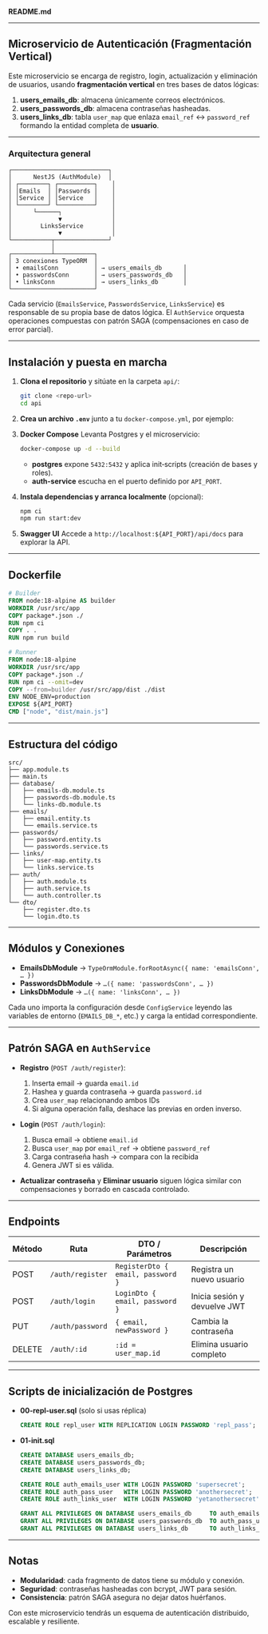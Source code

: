 **README.md**

---

## Microservicio de Autenticación (Fragmentación Vertical)

Este microservicio se encarga de registro, login, actualización y eliminación de usuarios, usando **fragmentación vertical** en tres bases de datos lógicas:

1. **users_emails_db**: almacena únicamente correos electrónicos.
2. **users_passwords_db**: almacena contraseñas hasheadas.
3. **users_links_db**: tabla `user_map` que enlaza `email_ref` ↔ `password_ref` formando la entidad completa de **usuario**.

---

### Arquitectura general

```
┌───────────────────────────┐
│      NestJS (AuthModule)  │
│ ┌────────┐ ┌──────────┐    │
│ │Emails  │ │Passwords │    │
│ │Service │ │Service   │    │
│ └────────┘ └──────────┘    │
│      └──────┐              │
│             ▼              │
│        LinksService        │
│             ▼              │
└───────────┬───────────────┘
            │
┌───────────┴───────────┐
│ 3 conexiones TypeORM  │
│ • emailsConn          │ → users_emails_db      │
│ • passwordsConn       │ → users_passwords_db   │
│ • linksConn           │ → users_links_db       │
└───────────────────────┘
```

Cada servicio (`EmailsService`, `PasswordsService`, `LinksService`) es responsable de su propia base de datos lógica. El `AuthService` orquesta operaciones compuestas con patrón SAGA (compensaciones en caso de error parcial).

---

## Instalación y puesta en marcha

1. **Clona el repositorio** y sitúate en la carpeta `api/`:

   ```bash
   git clone <repo-url>
   cd api
   ```

2. **Crea un archivo `.env`** junto a tu `docker-compose.yml`, por ejemplo:

3. **Docker Compose**
   Levanta Postgres y el microservicio:

   ```bash
   docker-compose up -d --build
   ```

   - **postgres** expone `5432:5432` y aplica init‐scripts (creación de bases y roles).
   - **auth-service** escucha en el puerto definido por `API_PORT`.

4. **Instala dependencias y arranca localmente** (opcional):

   ```bash
   npm ci
   npm run start:dev
   ```

5. **Swagger UI**
   Accede a `http://localhost:${API_PORT}/api/docs` para explorar la API.

---

## Dockerfile

```dockerfile
# Builder
FROM node:18-alpine AS builder
WORKDIR /usr/src/app
COPY package*.json ./
RUN npm ci
COPY . .
RUN npm run build

# Runner
FROM node:18-alpine
WORKDIR /usr/src/app
COPY package*.json ./
RUN npm ci --omit=dev
COPY --from=builder /usr/src/app/dist ./dist
ENV NODE_ENV=production
EXPOSE ${API_PORT}
CMD ["node", "dist/main.js"]
```

---

## Estructura del código

```
src/
├── app.module.ts
├── main.ts
├── database/
│   ├── emails-db.module.ts
│   ├── passwords-db.module.ts
│   └── links-db.module.ts
├── emails/
│   ├── email.entity.ts
│   └── emails.service.ts
├── passwords/
│   ├── password.entity.ts
│   └── passwords.service.ts
├── links/
│   ├── user-map.entity.ts
│   └── links.service.ts
├── auth/
│   ├── auth.module.ts
│   ├── auth.service.ts
│   └── auth.controller.ts
└── dto/
    ├── register.dto.ts
    └── login.dto.ts
```

---

## Módulos y Conexiones

- **EmailsDbModule** → `TypeOrmModule.forRootAsync({ name: 'emailsConn', … })`
- **PasswordsDbModule** → `…({ name: 'passwordsConn', … })`
- **LinksDbModule** → `…({ name: 'linksConn', … })`

Cada uno importa la configuración desde `ConfigService` leyendo las variables de entorno (`EMAILS_DB_*`, etc.) y carga la entidad correspondiente.

---

## Patrón SAGA en `AuthService`

- **Registro** (`POST /auth/register`):

  1. Inserta email → guarda `email.id`
  2. Hashea y guarda contraseña → guarda `password.id`
  3. Crea `user_map` relacionando ambos IDs
  4. Si alguna operación falla, deshace las previas en orden inverso.

- **Login** (`POST /auth/login`):

  1. Busca email → obtiene `email.id`
  2. Busca `user_map` por `email_ref` → obtiene `password_ref`
  3. Carga contraseña hash → compara con la recibida
  4. Genera JWT si es válida.

- **Actualizar contraseña** y **Eliminar usuario** siguen lógica similar con compensaciones y borrado en cascada controlado.

---

## Endpoints

| Método | Ruta             | DTO / Parámetros                  | Descripción                  |
| ------ | ---------------- | --------------------------------- | ---------------------------- |
| POST   | `/auth/register` | `RegisterDto { email, password }` | Registra un nuevo usuario    |
| POST   | `/auth/login`    | `LoginDto { email, password }`    | Inicia sesión y devuelve JWT |
| PUT    | `/auth/password` | `{ email, newPassword }`          | Cambia la contraseña         |
| DELETE | `/auth/:id`      | `:id = user_map.id`               | Elimina usuario completo     |

---

## Scripts de inicialización de Postgres

- **00-repl-user.sql** (solo si usas réplica)

  ```sql
  CREATE ROLE repl_user WITH REPLICATION LOGIN PASSWORD 'repl_pass';
  ```

- **01-init.sql**

  ```sql
  CREATE DATABASE users_emails_db;
  CREATE DATABASE users_passwords_db;
  CREATE DATABASE users_links_db;

  CREATE ROLE auth_emails_user WITH LOGIN PASSWORD 'supersecret';
  CREATE ROLE auth_pass_user   WITH LOGIN PASSWORD 'anothersecret';
  CREATE ROLE auth_links_user  WITH LOGIN PASSWORD 'yetanothersecret';

  GRANT ALL PRIVILEGES ON DATABASE users_emails_db     TO auth_emails_user;
  GRANT ALL PRIVILEGES ON DATABASE users_passwords_db  TO auth_pass_user;
  GRANT ALL PRIVILEGES ON DATABASE users_links_db      TO auth_links_user;
  ```

---

## Notas

- **Modularidad**: cada fragmento de datos tiene su módulo y conexión.
- **Seguridad**: contraseñas hasheadas con bcrypt, JWT para sesión.
- **Consistencia**: patrón SAGA asegura no dejar datos huérfanos.

Con este microservicio tendrás un esquema de autenticación distribuido, escalable y resiliente.
